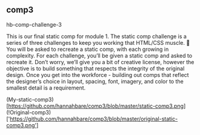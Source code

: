 ## comp3

hb-comp-challenge-3

This is our final static comp for module 1. The static comp challenge is a series of three challenges to keep you working that HTML/CSS muscle. :muscle: You will be asked to recreate a static comp, with each growing in complexity. For each challenge, you’ll be given a static comp and asked to recreate it. Don’t worry, we’ll give you a bit of creative license, however the objective is to build something that respects the integrity of the original design. Once you get into the workforce - building out comps that reflect the designer’s choice in layout, spacing, font, imagery, and color to the smallest detail is a requirement.


(My-static-comp3)[https://github.com/hannahbare/comp3/blob/master/static-comp3.png]
(!Original-comp3)['https://github.com/hannahbare/comp3/blob/master/original-static-comp3.png']
